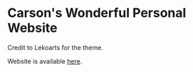 # Carson's Wonderful Personal Website
Credit to Lekoarts for the theme.

Website is available [here](https://carsonwright.me).
